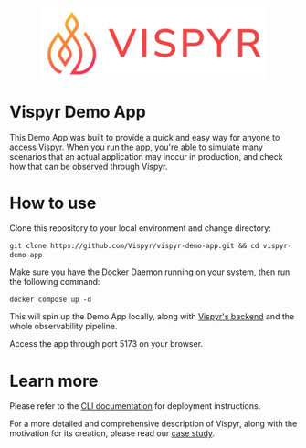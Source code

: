 <div align="center">
  <a href="https://vispyr.com">
    <img src="./assets/vispyr-banner.png" alt="Vispyr Banner" width="400">
  </a>
</div>

# Vispyr Demo App

This Demo App was built to provide a quick and easy way for anyone to access Vispyr. When you run the app, you're able to simulate many scenarios that an actual application may inccur in production, and check how that can be observed through Vispyr.

# How to use

Clone this repository to your local environment and change directory:

```
git clone https://github.com/Vispyr/vispyr-demo-app.git && cd vispyr-demo-app
```

Make sure you have the Docker Daemon running on your system, then run the following command:

```
docker compose up -d
```
This will spin up the Demo App locally, along with [Vispyr's backend](https://github.com/Vispyr/vispyr-backend "Go to Vispyr backend") and the whole observability pipeline.

Access the app through port 5173 on your browser.

# Learn more

Please refer to the [CLI documentation](https://github.com/Vispyr/vispyr-cli "Go to CLI page") for deployment instructions.

For a more detailed and comprehensive description of Vispyr, along with the motivation for its creation, please read our [case study](https://vispyr.com "Go to Case Study").
